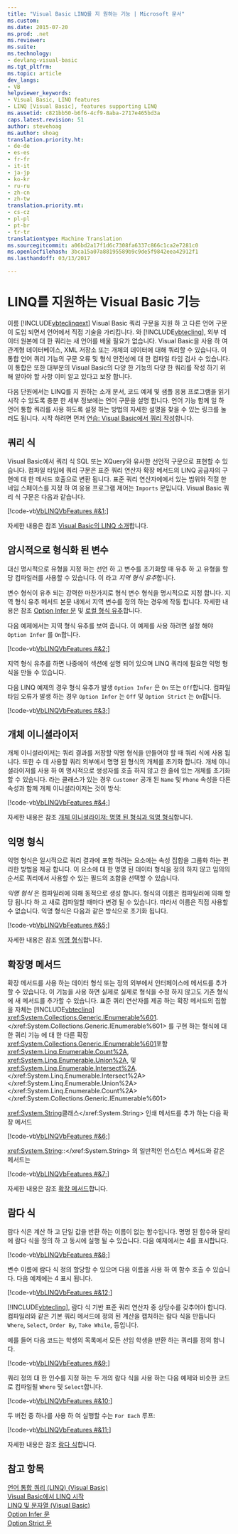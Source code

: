```yaml
---
title: "Visual Basic LINQ를 지 원하는 기능 | Microsoft 문서"
ms.custom: 
ms.date: 2015-07-20
ms.prod: .net
ms.reviewer: 
ms.suite: 
ms.technology:
- devlang-visual-basic
ms.tgt_pltfrm: 
ms.topic: article
dev_langs:
- VB
helpviewer_keywords:
- Visual Basic, LINQ features
- LINQ [Visual Basic], features supporting LINQ
ms.assetid: c821bb50-b6f6-4cf9-8aba-2717e465bd3a
caps.latest.revision: 51
author: stevehoag
ms.author: shoag
translation.priority.ht:
- de-de
- es-es
- fr-fr
- it-it
- ja-jp
- ko-kr
- ru-ru
- zh-cn
- zh-tw
translation.priority.mt:
- cs-cz
- pl-pl
- pt-br
- tr-tr
translationtype: Machine Translation
ms.sourcegitcommit: a06bd2a17f1d6c7308fa6337c866c1ca2e7281c0
ms.openlocfilehash: 3bca15a07a88195589b9c9de5f9842eea42912f1
ms.lasthandoff: 03/13/2017

---
```

# <a name="visual-basic-features-that-support-linq"></a>LINQ를 지원하는 Visual Basic 기능
이름 [!INCLUDE[vbteclinqext](../../../../csharp/getting-started/includes/vbteclinqext_md.md)] Visual Basic 쿼리 구문을 지원 하 고 다른 언어 구문이 도입 되면서 언어에서 직접 기술을 가리킵니다. 와 [!INCLUDE[vbteclinq](../../../../csharp/includes/vbteclinq_md.md)], 외부 데이터 원본에 대 한 쿼리는 새 언어를 배울 필요가 없습니다. Visual Basic을 사용 하 여 관계형 데이터베이스, XML 저장소 또는 개체의 데이터에 대해 쿼리할 수 있습니다. 이 통합 언어 쿼리 기능의 구문 오류 및 형식 안전성에 대 한 컴파일 타임 검사 수 있습니다. 이 통합은 또한 대부분의 Visual Basic의 다양 한 기능의 다양 한 쿼리를 작성 하기 위해 알아야 할 사항 이미 알고 있다고 보장 합니다.  
  
 다음 단원에서는 LINQ를 지 원하는 소개 문서, 코드 예제 및 샘플 응용 프로그램을 읽기 시작 수 있도록 충분 한 세부 정보에는 언어 구문을 설명 합니다. 언어 기능 함께 일 하 언어 통합 쿼리를 사용 하도록 설정 하는 방법의 자세한 설명을 찾을 수 있는 링크를 눌러도 됩니다. 시작 하려면 먼저 [연습: Visual Basic에서 쿼리 작성](../../../../visual-basic/programming-guide/concepts/linq/walkthrough-writing-queries.md)합니다.  
  
## <a name="query-expressions"></a>쿼리 식  
 Visual Basic에서 쿼리 식 SQL 또는 XQuery와 유사한 선언적 구문으로 표현할 수 있습니다. 컴파일 타임에 쿼리 구문은 표준 쿼리 연산자 확장 메서드의 LINQ 공급자의 구현에 대 한 메서드 호출으로 변환 됩니다. 표준 쿼리 연산자에에서 있는 범위와 적절 한 네임 스페이스를 지정 하 여 응용 프로그램 제어는 `Imports` 문입니다. Visual Basic 쿼리 식 구문은 다음과 같습니다.  
  
 [!code-vb[VbLINQVbFeatures #&1;](../../../../visual-basic/programming-guide/concepts/linq/codesnippet/VisualBasic/features-that-support-linq_1.vb)]  
  
 자세한 내용은 참조 [Visual Basic의 LINQ 소개](../../../../visual-basic/programming-guide/language-features/linq/introduction-to-linq.md)합니다.  
  
## <a name="implicitly-typed-variables"></a>암시적으로 형식화 된 변수  
 대신 명시적으로 유형을 지정 하는 선언 하 고 변수를 초기화할 때 유추 하 고 유형을 할당 컴파일러를 사용할 수 있습니다. 이 라고 *지역 형식 유추*합니다.  
  
 변수 형식이 유추 되는 강력한 마찬가지로 형식 변수 형식을 명시적으로 지정 합니다. 지역 형식 유추 메서드 본문 내에서 지역 변수를 정의 하는 경우에 작동 합니다. 자세한 내용은 참조 [Option Infer 문](../../../../visual-basic/language-reference/statements/option-infer-statement.md) 및 [로컬 형식 유추](../../../../visual-basic/programming-guide/language-features/variables/local-type-inference.md)합니다.  
  
 다음 예제에서는 지역 형식 유추를 보여 줍니다. 이 예제를 사용 하려면 설정 해야 `Option Infer` 를 `On`합니다.  
  
 [!code-vb[VbLINQVbFeatures #&2;](../../../../visual-basic/programming-guide/concepts/linq/codesnippet/VisualBasic/features-that-support-linq_2.vb)]  
  
 지역 형식 유추를 하면 나중에이 섹션에 설명 되어 있으며 LINQ 쿼리에 필요한 익명 형식을 만들 수 있습니다.  
  
 다음 LINQ 예제의 경우 형식 유추가 발생 `Option Infer` 은 `On` 또는 `Off`합니다. 컴파일 타임 오류가 발생 하는 경우 `Option Infer` 는 `Off` 및 `Option Strict` 는 `On`합니다.  
  
 [!code-vb[VbLINQVbFeatures #&3;](../../../../visual-basic/programming-guide/concepts/linq/codesnippet/VisualBasic/features-that-support-linq_3.vb)]  
  
## <a name="object-initializers"></a>개체 이니셜라이저  
 개체 이니셜라이저는 쿼리 결과를 저장할 익명 형식을 만들어야 할 때 쿼리 식에 사용 됩니다. 또한 수 데 사용할 쿼리 외부에서 명명 된 형식의 개체를 초기화 합니다. 개체 이니셜라이저를 사용 하 여 명시적으로 생성자를 호출 하지 않고 한 줄에 있는 개체를 초기화할 수 있습니다. 라는 클래스가 있는 경우 `Customer` 공개 된 `Name` 및 `Phone` 속성을 다른 속성과 함께 개체 이니셜라이저는 것이 방식:  
  
 [!code-vb[VbLINQVbFeatures #&4;](../../../../visual-basic/programming-guide/concepts/linq/codesnippet/VisualBasic/features-that-support-linq_4.vb)]  
  
 자세한 내용은 참조 [개체 이니셜라이저: 명명 된 형식과 익명 형식](../../../../visual-basic/programming-guide/language-features/objects-and-classes/object-initializers-named-and-anonymous-types.md)합니다.  
  
## <a name="anonymous-types"></a>익명 형식  
 익명 형식은 일시적으로 쿼리 결과에 포함 하려는 요소에는 속성 집합을 그룹화 하는 편리한 방법을 제공 합니다. 이 요소에 대 한 명명 된 데이터 형식을 정의 하지 않고 임의의 순서로 쿼리에서 사용할 수 있는 필드의 조합을 선택할 수 있습니다.  
  
 *익명 형식* 은 컴파일러에 의해 동적으로 생성 합니다. 형식의 이름은 컴파일러에 의해 할당 됩니다 하 고 새로 컴파일할 때마다 변경 될 수 있습니다. 따라서 이름은 직접 사용할 수 없습니다. 익명 형식은 다음과 같은 방식으로 초기화 됩니다.  
  
 [!code-vb[VbLINQVbFeatures #&5;](../../../../visual-basic/programming-guide/concepts/linq/codesnippet/VisualBasic/features-that-support-linq_5.vb)]  
  
 자세한 내용은 참조 [익명 형식](../../../../visual-basic/programming-guide/language-features/objects-and-classes/anonymous-types.md)합니다.  
  
## <a name="extension-methods"></a>확장명 메서드  
 확장 메서드를 사용 하는 데이터 형식 또는 정의 외부에서 인터페이스에 메서드를 추가할 수 있습니다. 이 기능을 사용 하면 실제로 실제로 형식을 수정 하지 않고도 기존 형식에 새 메서드를 추가할 수 있습니다. 표준 쿼리 연산자를 제공 하는 확장 메서드의 집합을 자체는 [!INCLUDE[vbteclinq](../../../../csharp/includes/vbteclinq_md.md)] <xref:System.Collections.Generic.IEnumerable%601>.</xref:System.Collections.Generic.IEnumerable%601> 를 구현 하는 형식에 대 한 쿼리 기능 에 대 한 다른 확장 <xref:System.Collections.Generic.IEnumerable%601>포함 <xref:System.Linq.Enumerable.Count%2A>, <xref:System.Linq.Enumerable.Union%2A>, 및 <xref:System.Linq.Enumerable.Intersect%2A>.</xref:System.Linq.Enumerable.Intersect%2A> </xref:System.Linq.Enumerable.Union%2A> </xref:System.Linq.Enumerable.Count%2A> </xref:System.Collections.Generic.IEnumerable%601>  
  
 <xref:System.String>클래스</xref:System.String> 인쇄 메서드를 추가 하는 다음 확장 메서드  
  
 [!code-vb[VbLINQVbFeatures #&6;](../../../../visual-basic/programming-guide/concepts/linq/codesnippet/VisualBasic/features-that-support-linq_6.vb)]  
  
 <xref:System.String>::</xref:System.String> 의 일반적인 인스턴스 메서드와 같은 메서드는  
  
 [!code-vb[VbLINQVbFeatures #&7;](../../../../visual-basic/programming-guide/concepts/linq/codesnippet/VisualBasic/features-that-support-linq_7.vb)]  
  
 자세한 내용은 참조 [확장 메서드](../../../../visual-basic/programming-guide/language-features/procedures/extension-methods.md)합니다.  
  
## <a name="lambda-expressions"></a>람다 식  
 람다 식은 계산 하 고 단일 값을 반환 하는 이름이 없는 함수입니다. 명명 된 함수와 달리에 람다 식을 정의 하 고 동시에 실행 될 수 있습니다. 다음 예제에서는 4를 표시합니다.  
  
 [!code-vb[VbLINQVbFeatures #&8;](../../../../visual-basic/programming-guide/concepts/linq/codesnippet/VisualBasic/features-that-support-linq_8.vb)]  
  
 변수 이름에 람다 식 정의 할당할 수 있으며 다음 이름을 사용 하 여 함수 호출 수 있습니다. 다음 예제에는 4 표시 됩니다.  
  
 [!code-vb[VbLINQVbFeatures #&12;](../../../../visual-basic/programming-guide/concepts/linq/codesnippet/VisualBasic/features-that-support-linq_9.vb)]  
  
 [!INCLUDE[vbteclinq](../../../../csharp/includes/vbteclinq_md.md)], 람다 식 기반 표준 쿼리 연산자 중 상당수를 갖추어야 합니다. 컴파일러와 같은 기본 쿼리 메서드에 정의 된 계산을 캡처하는 람다 식을 만듭니다 `Where`, `Select`, `Order By`, `Take While`, 등입니다.  
  
 예를 들어 다음 코드는 학생의 목록에서 모든 선임 학생을 반환 하는 쿼리를 정의 합니다.  
  
 [!code-vb[VbLINQVbFeatures #&9;](../../../../visual-basic/programming-guide/concepts/linq/codesnippet/VisualBasic/features-that-support-linq_10.vb)]  
  
 쿼리 정의 대 한 인수를 지정 하는 두 개의 람다 식을 사용 하는 다음 예제와 비슷한 코드로 컴파일될 `Where` 및 `Select`합니다.  
  
 [!code-vb[VbLINQVbFeatures #&10;](../../../../visual-basic/programming-guide/concepts/linq/codesnippet/VisualBasic/features-that-support-linq_11.vb)]  
  
 두 버전 중 하나를 사용 하 여 실행할 수는 `For Each` 루프:  
  
 [!code-vb[VbLINQVbFeatures #&11;](../../../../visual-basic/programming-guide/concepts/linq/codesnippet/VisualBasic/features-that-support-linq_12.vb)]  
  
 자세한 내용은 참조 [람다 식](../../../../visual-basic/programming-guide/language-features/procedures/lambda-expressions.md)합니다.  
  
## <a name="see-also"></a>참고 항목  
 [언어 통합 쿼리 (LINQ) (Visual Basic)](../../../../visual-basic/programming-guide/concepts/linq/index.md)   
 [Visual Basic에서 LINQ 시작](../../../../visual-basic/programming-guide/concepts/linq/getting-started-with-linq.md)   
 [LINQ 및 문자열 (Visual Basic)](../../../../visual-basic/programming-guide/concepts/linq/linq-and-strings.md)   
 [Option Infer 문](../../../../visual-basic/language-reference/statements/option-infer-statement.md)   
 [Option Strict 문](../../../../visual-basic/language-reference/statements/option-strict-statement.md)
